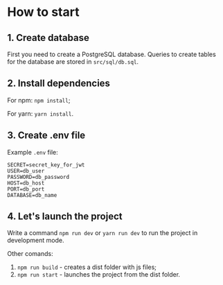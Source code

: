 # How to start

## 1. Create database

First you need to create a PostgreSQL database.
Queries to create tables for the database are stored in `src/sql/db.sql`.

## 2. Install dependencies

For npm:
`npm install`;

For yarn:
`yarn install`.

## 3. Create .env file

Example `.env` file:

```
SECRET=secret_key_for_jwt
USER=db_user
PASSWORD=db_password
HOST=db_host
PORT=db_port
DATABASE=db_name
```

## 4. Let's launch the project

Write a command `npm run dev` or `yarn run dev` to run the project in development mode.

Other comands:

1. `npm run build` - сreates a dist folder with js files;
2. `npm run start` - launches the project from the dist folder.
